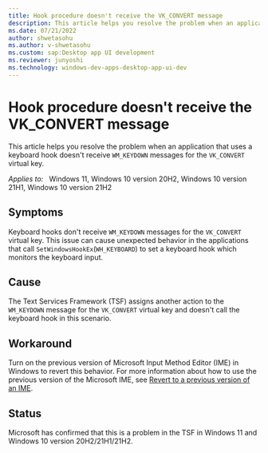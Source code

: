 ```yaml
---
title: Hook procedure doesn't receive the VK_CONVERT message
description: This article helps you resolve the problem when an application is using a keyboard hook that doesn't receive the VK_CONVERT messages.
ms.date: 07/21/2022
author: shwetasohu
ms.author: v-shwetasohu
ms.custom: sap:Desktop app UI development
ms.reviewer: junyoshi
ms.technology: windows-dev-apps-desktop-app-ui-dev
---
```


# Hook procedure doesn't receive the VK_CONVERT message

This article helps you resolve the problem when an application that uses a keyboard hook doesn't receive `WM_KEYDOWN` messages for the `VK_CONVERT` virtual key.

_Applies to:_ &nbsp; Windows 11, Windows 10 version 20H2, Windows 10 version 21H1, Windows 10 version 21H2

## Symptoms

Keyboard hooks don't receive `WM_KEYDOWN` messages for the `VK_CONVERT` virtual key. This issue can cause unexpected behavior in the applications that call `SetWindowsHookEx`(`WH_KEYBOARD`) to set a keyboard hook which monitors the keyboard input.

## Cause

The Text Services Framework (TSF) assigns another action to the `WM_KEYDOWN` message for the `VK_CONVERT` virtual key and doesn't call the keyboard hook in this scenario.

## Workaround

Turn on the previous version of Microsoft Input Method Editor (IME) in Windows to revert this behavior.
For more information about how to use the previous version of the Microsoft IME, see [Revert to a previous version of an IME](https://support.microsoft.com/en-us/windows/revert-to-a-previous-version-of-an-ime-input-method-editor-adcc9caa-17cb-44d8-b46e-f5b473b4dd77).

## Status

Microsoft has confirmed that this is a problem in the TSF in Windows 11 and Windows 10 version 20H2/21H1/21H2.
